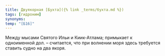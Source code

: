 ```yaml
---
title: Двуякорная [Бухта]({% link _terms/бухта.md %})
tags: [гидроним]
synonyms:
temp: "[Б16]"
---
```


Между мысами Святого Ильи и Киик-Атлама; примыкает к одноименной дол. –
считается, что при волнении моря здесь требуется ставить судно на два якоря.
